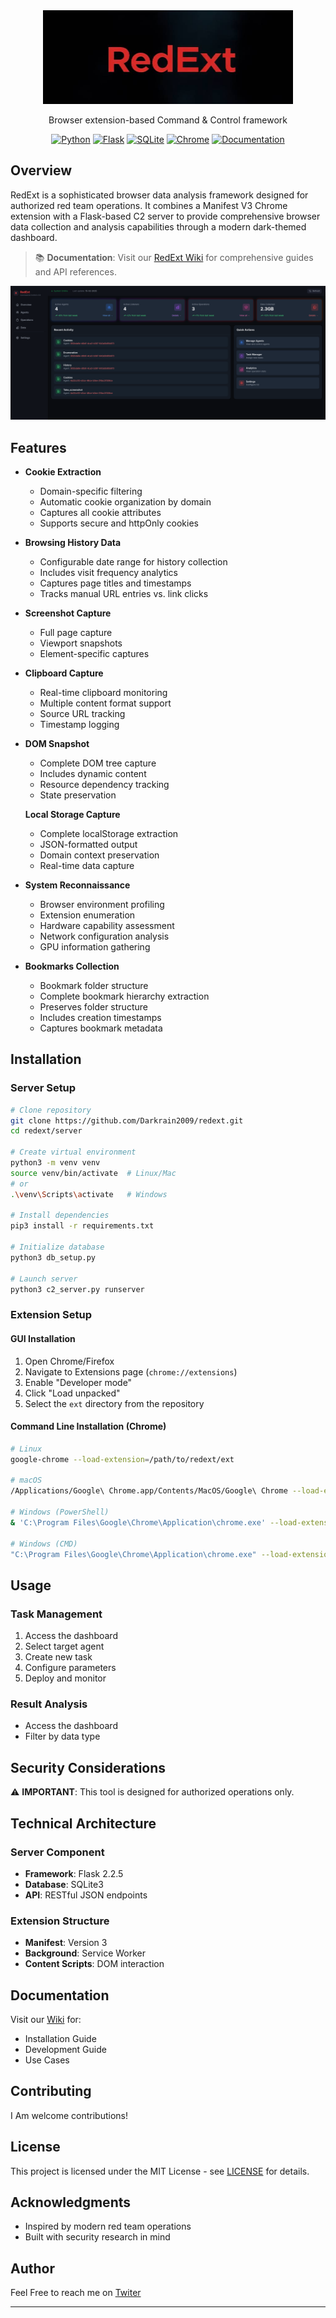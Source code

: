 <div align="center">
  <img src="screenshots/logo.png" alt="RedExt Logo" width="400px"/>
  
  <p>Browser extension-based Command & Control framework</p>

  [![Python](https://img.shields.io/badge/Python-3.8%2B-blue)](https://www.python.org/)
  [![Flask](https://img.shields.io/badge/Flask-2.2.5-green)](https://flask.palletsprojects.com/)
  [![SQLite](https://img.shields.io/badge/SQLite-3-blue)](https://www.sqlite.org/)
  [![Chrome](https://img.shields.io/badge/Chrome-MV3-yellow)](https://developer.chrome.com/docs/extensions/mv3/)
  [![Documentation](https://img.shields.io/badge/docs-wiki-red)](https://redext-wiki.netlify.app/)
</div>

## Overview

RedExt is a sophisticated browser data analysis framework designed for authorized red team operations. It combines a Manifest V3 Chrome extension with a Flask-based C2 server to provide comprehensive browser data collection and analysis capabilities through a modern dark-themed dashboard.

> 📚 **Documentation**: Visit our [RedExt Wiki](https://redext-wiki.netlify.app/) for comprehensive guides and API references.

![RedExt Dashboard](screenshots/dashboard.png)

## Features

- **Cookie Extraction**
  - Domain-specific filtering
  - Automatic cookie organization by domain
  - Captures all cookie attributes
  - Supports secure and httpOnly cookies

- **Browsing History Data**
  - Configurable date range for history collection
  - Includes visit frequency analytics
  - Captures page titles and timestamps
  - Tracks manual URL entries vs. link clicks

- **Screenshot Capture**
  - Full page capture
  - Viewport snapshots
  - Element-specific captures

- **Clipboard Capture**
  - Real-time clipboard monitoring
  - Multiple content format support
  - Source URL tracking
  - Timestamp logging

- **DOM Snapshot**
  - Complete DOM tree capture
  - Includes dynamic content
  - Resource dependency tracking
  - State preservation

   **Local Storage Capture**
  - Complete localStorage extraction
  - JSON-formatted output
  - Domain context preservation
  - Real-time data capture

- **System Reconnaissance**
  - Browser environment profiling
  - Extension enumeration
  - Hardware capability assessment
  - Network configuration analysis
  - GPU information gathering

- **Bookmarks Collection**
  - Bookmark folder structure
  - Complete bookmark hierarchy extraction
  - Preserves folder structure
  - Includes creation timestamps
  - Captures bookmark metadata

## Installation

### Server Setup
```bash
# Clone repository
git clone https://github.com/Darkrain2009/redext.git
cd redext/server

# Create virtual environment
python3 -m venv venv
source venv/bin/activate  # Linux/Mac
# or
.\venv\Scripts\activate   # Windows

# Install dependencies
pip3 install -r requirements.txt

# Initialize database
python3 db_setup.py

# Launch server
python3 c2_server.py runserver
```

### Extension Setup

#### GUI Installation
1. Open Chrome/Firefox
2. Navigate to Extensions page (`chrome://extensions`)
3. Enable "Developer mode"
4. Click "Load unpacked"
5. Select the `ext` directory from the repository

#### Command Line Installation (Chrome)
```bash
# Linux
google-chrome --load-extension=/path/to/redext/ext

# macOS
/Applications/Google\ Chrome.app/Contents/MacOS/Google\ Chrome --load-extension=/path/to/redext/ext

# Windows (PowerShell)
& 'C:\Program Files\Google\Chrome\Application\chrome.exe' --load-extension=C:\path\to\redext\ext

# Windows (CMD)
"C:\Program Files\Google\Chrome\Application\chrome.exe" --load-extension=C:\path\to\redext\ext
```

## Usage

### Task Management
1. Access the dashboard
2. Select target agent
3. Create new task
4. Configure parameters
5. Deploy and monitor

### Result Analysis
- Access the dashboard
- Filter by data type


## Security Considerations

⚠️ **IMPORTANT**: This tool is designed for authorized operations only.

## Technical Architecture

### Server Component
- **Framework**: Flask 2.2.5
- **Database**: SQLite3
- **API**: RESTful JSON endpoints

### Extension Structure
- **Manifest**: Version 3
- **Background**: Service Worker
- **Content Scripts**: DOM interaction

## Documentation

Visit our [Wiki](https://redext-wiki.netlify.app/) for:
- Installation Guide
- Development Guide
- Use Cases

## Contributing

I Am welcome contributions!

## License

This project is licensed under the MIT License - see [LICENSE](LICENSE) for details.

## Acknowledgments

- Inspired by modern red team operations
- Built with security research in mind

## Author

Feel Free to reach me on [Twiter](https://x.com/Shaul166)

---
